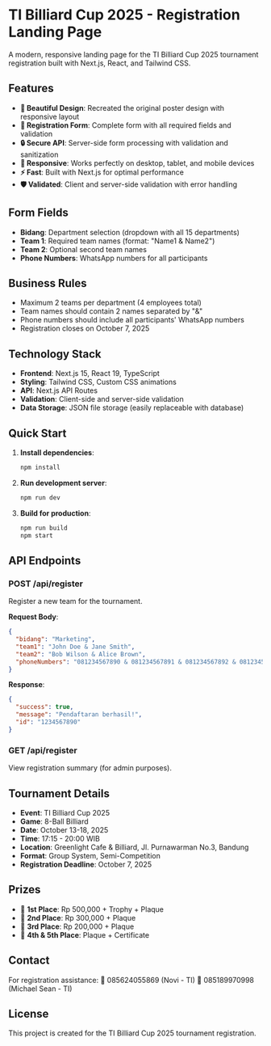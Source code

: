 # TI Billiard Cup 2025 - Registration Landing Page

A modern, responsive landing page for the TI Billiard Cup 2025 tournament registration built with Next.js, React, and Tailwind CSS.

## Features

- **🎨 Beautiful Design**: Recreated the original poster design with responsive layout
- **📝 Registration Form**: Complete form with all required fields and validation
- **🔒 Secure API**: Server-side form processing with validation and sanitization
- **📱 Responsive**: Works perfectly on desktop, tablet, and mobile devices
- **⚡ Fast**: Built with Next.js for optimal performance
- **🛡️ Validated**: Client and server-side validation with error handling

## Form Fields

- **Bidang**: Department selection (dropdown with all 15 departments)
- **Team 1**: Required team names (format: "Name1 & Name2")
- **Team 2**: Optional second team names
- **Phone Numbers**: WhatsApp numbers for all participants

## Business Rules

- Maximum 2 teams per department (4 employees total)
- Team names should contain 2 names separated by "&"
- Phone numbers should include all participants' WhatsApp numbers
- Registration closes on October 7, 2025

## Technology Stack

- **Frontend**: Next.js 15, React 19, TypeScript
- **Styling**: Tailwind CSS, Custom CSS animations
- **API**: Next.js API Routes
- **Validation**: Client-side and server-side validation
- **Data Storage**: JSON file storage (easily replaceable with database)

## Quick Start

1. **Install dependencies**:
   ```bash
   npm install
   ```

2. **Run development server**:
   ```bash
   npm run dev
   ```

3. **Build for production**:
   ```bash
   npm run build
   npm start
   ```

## API Endpoints

### POST /api/register
Register a new team for the tournament.

**Request Body**:
```json
{
  "bidang": "Marketing",
  "team1": "John Doe & Jane Smith",
  "team2": "Bob Wilson & Alice Brown",
  "phoneNumbers": "081234567890 & 081234567891 & 081234567892 & 081234567893"
}
```

**Response**:
```json
{
  "success": true,
  "message": "Pendaftaran berhasil!",
  "id": "1234567890"
}
```

### GET /api/register
View registration summary (for admin purposes).

## Tournament Details

- **Event**: TI Billiard Cup 2025
- **Game**: 8-Ball Billiard
- **Date**: October 13-18, 2025
- **Time**: 17:15 - 20:00 WIB
- **Location**: Greenlight Cafe & Billiard, Jl. Purnawarman No.3, Bandung
- **Format**: Group System, Semi-Competition
- **Registration Deadline**: October 7, 2025

## Prizes

- 🥇 **1st Place**: Rp 500,000 + Trophy + Plaque
- 🥈 **2nd Place**: Rp 300,000 + Plaque  
- 🥉 **3rd Place**: Rp 200,000 + Plaque
- 🏅 **4th & 5th Place**: Plaque + Certificate

## Contact

For registration assistance:
📱 085624055869 (Novi - TI)
📱 085189970998 (Michael Sean - TI)

## License

This project is created for the TI Billiard Cup 2025 tournament registration.
